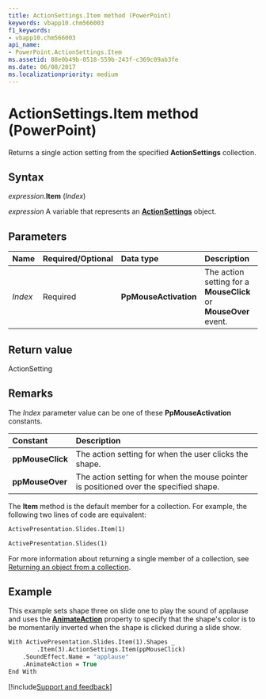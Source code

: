 ```yaml
---
title: ActionSettings.Item method (PowerPoint)
keywords: vbapp10.chm566003
f1_keywords:
- vbapp10.chm566003
api_name:
- PowerPoint.ActionSettings.Item
ms.assetid: 88e0b49b-0518-559b-243f-c369c09ab3fe
ms.date: 06/08/2017
ms.localizationpriority: medium
---
```



# ActionSettings.Item method (PowerPoint)

Returns a single action setting from the specified **ActionSettings** collection.


## Syntax

_expression_.**Item** (_Index_)

_expression_ A variable that represents an **[ActionSettings](PowerPoint.ActionSettings.md)** object.


## Parameters

|Name|Required/Optional|Data type|Description|
|:-----|:-----|:-----|:-----|
| _Index_|Required|**PpMouseActivation**|The action setting for a **MouseClick** or **MouseOver** event.|

## Return value

ActionSetting


## Remarks

The _Index_ parameter value can be one of these **PpMouseActivation** constants.

|Constant|Description|
|:-----|:-----|
|**ppMouseClick**|The action setting for when the user clicks the shape.|
|**ppMouseOver**|The action setting for when the mouse pointer is positioned over the specified shape.|

The **Item** method is the default member for a collection. For example, the following two lines of code are equivalent:

```vb
ActivePresentation.Slides.Item(1)
```

```vb
ActivePresentation.Slides(1)
```

For more information about returning a single member of a collection, see [Returning an object from a collection](../powerpoint/How-to/return-objects-from-collections.md).


## Example

This example sets shape three on slide one to play the sound of applause and uses the **[AnimateAction](PowerPoint.ActionSetting.AnimateAction.md)** property to specify that the shape's color is to be momentarily inverted when the shape is clicked during a slide show.


```vb
With ActivePresentation.Slides.Item(1).Shapes _
        .Item(3).ActionSettings.Item(ppMouseClick)
    .SoundEffect.Name = "applause"
    .AnimateAction = True
End With
```




[!include[Support and feedback](~/includes/feedback-boilerplate.md)]